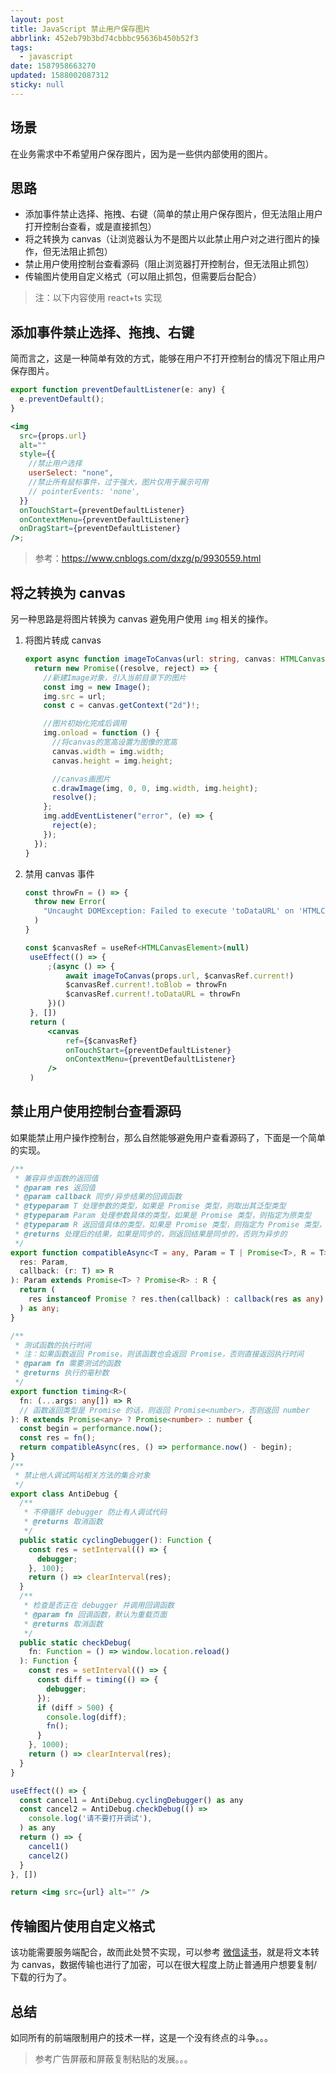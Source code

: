 ```yaml
---
layout: post
title: JavaScript 禁止用户保存图片
abbrlink: 452eb79b3bd74cbbbc95636b450b52f3
tags:
  - javascript
date: 1587958663270
updated: 1588002087312
sticky: null
---
```


## 场景

在业务需求中不希望用户保存图片，因为是一些供内部使用的图片。

## 思路

- 添加事件禁止选择、拖拽、右键（简单的禁止用户保存图片，但无法阻止用户打开控制台查看，或是直接抓包）
- 将之转换为 canvas（让浏览器认为不是图片以此禁止用户对之进行图片的操作，但无法阻止抓包）
- 禁止用户使用控制台查看源码（阻止浏览器打开控制台，但无法阻止抓包）
- 传输图片使用自定义格式（可以阻止抓包，但需要后台配合）

> 注：以下内容使用 react+ts 实现

## 添加事件禁止选择、拖拽、右键

简而言之，这是一种简单有效的方式，能够在用户不打开控制台的情况下阻止用户保存图片。

```jsx
export function preventDefaultListener(e: any) {
  e.preventDefault();
}

<img
  src={props.url}
  alt=""
  style={{
    //禁止用户选择
    userSelect: "none",
    //禁止所有鼠标事件，过于强大，图片仅用于展示可用
    // pointerEvents: 'none',
  }}
  onTouchStart={preventDefaultListener}
  onContextMenu={preventDefaultListener}
  onDragStart={preventDefaultListener}
/>;
```

> 参考：<https://www.cnblogs.com/dxzg/p/9930559.html>

## 将之转换为 canvas

另一种思路是将图片转换为 canvas 避免用户使用 `img` 相关的操作。

1. 将图片转成 canvas

   ```ts
   export async function imageToCanvas(url: string, canvas: HTMLCanvasElement) {
     return new Promise((resolve, reject) => {
       //新建Image对象，引入当前目录下的图片
       const img = new Image();
       img.src = url;
       const c = canvas.getContext("2d")!;

       //图片初始化完成后调用
       img.onload = function () {
         //将canvas的宽高设置为图像的宽高
         canvas.width = img.width;
         canvas.height = img.height;

         //canvas画图片
         c.drawImage(img, 0, 0, img.width, img.height);
         resolve();
       };
       img.addEventListener("error", (e) => {
         reject(e);
       });
     });
   }
   ```

2. 禁用 canvas 事件

   ```jsx
   const throwFn = () => {
     throw new Error(
       "Uncaught DOMException: Failed to execute 'toDataURL' on 'HTMLCanvasElement': Tainted canvases may not be exported.",
     )
   }

   const $canvasRef = useRef<HTMLCanvasElement>(null)
    useEffect(() => {
        ;(async () => {
            await imageToCanvas(props.url, $canvasRef.current!)
            $canvasRef.current!.toBlob = throwFn
            $canvasRef.current!.toDataURL = throwFn
        })()
    }, [])
    return (
        <canvas
            ref={$canvasRef}
            onTouchStart={preventDefaultListener}
            onContextMenu={preventDefaultListener}
        />
    )
   ```

## 禁止用户使用控制台查看源码

如果能禁止用户操作控制台，那么自然能够避免用户查看源码了，下面是一个简单的实现。

```ts
/**
 * 兼容异步函数的返回值
 * @param res 返回值
 * @param callback 同步/异步结果的回调函数
 * @typeparam T 处理参数的类型，如果是 Promise 类型，则取出其泛型类型
 * @typeparam Param 处理参数具体的类型，如果是 Promise 类型，则指定为原类型
 * @typeparam R 返回值具体的类型，如果是 Promise 类型，则指定为 Promise 类型，否则为原类型
 * @returns 处理后的结果，如果是同步的，则返回结果是同步的，否则为异步的
 */
export function compatibleAsync<T = any, Param = T | Promise<T>, R = T>(
  res: Param,
  callback: (r: T) => R
): Param extends Promise<T> ? Promise<R> : R {
  return (
    res instanceof Promise ? res.then(callback) : callback(res as any)
  ) as any;
}

/**
 * 测试函数的执行时间
 * 注：如果函数返回 Promise，则该函数也会返回 Promise，否则直接返回执行时间
 * @param fn 需要测试的函数
 * @returns 执行的毫秒数
 */
export function timing<R>(
  fn: (...args: any[]) => R
  // 函数返回类型是 Promise 的话，则返回 Promise<number>，否则返回 number
): R extends Promise<any> ? Promise<number> : number {
  const begin = performance.now();
  const res = fn();
  return compatibleAsync(res, () => performance.now() - begin);
}
/**
 * 禁止他人调试网站相关方法的集合对象
 */
export class AntiDebug {
  /**
   * 不停循环 debugger 防止有人调试代码
   * @returns 取消函数
   */
  public static cyclingDebugger(): Function {
    const res = setInterval(() => {
      debugger;
    }, 100);
    return () => clearInterval(res);
  }
  /**
   * 检查是否正在 debugger 并调用回调函数
   * @param fn 回调函数，默认为重载页面
   * @returns 取消函数
   */
  public static checkDebug(
    fn: Function = () => window.location.reload()
  ): Function {
    const res = setInterval(() => {
      const diff = timing(() => {
        debugger;
      });
      if (diff > 500) {
        console.log(diff);
        fn();
      }
    }, 1000);
    return () => clearInterval(res);
  }
}
```

```jsx
useEffect(() => {
  const cancel1 = AntiDebug.cyclingDebugger() as any
  const cancel2 = AntiDebug.checkDebug(() =>
    console.log('请不要打开调试'),
  ) as any
  return () => {
    cancel1()
    cancel2()
  }
}, [])

return <img src={url} alt="" />
```

## 传输图片使用自定义格式

该功能需要服务端配合，故而此处赞不实现，可以参考 [微信读书](https://weread.qq.com/)，就是将文本转为 canvas，数据传输也进行了加密，可以在很大程度上防止普通用户想要复制/下载的行为了。

## 总结

如同所有的前端限制用户的技术一样，这是一个没有终点的斗争。。。

> 参考广告屏蔽和屏蔽复制粘贴的发展。。。

